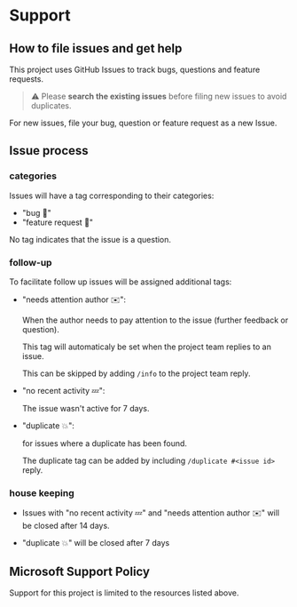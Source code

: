 # Support

## How to file issues and get help  

This project uses GitHub Issues to track bugs, questions and feature requests.

> :warning: Please **search the existing issues** before filing new issues to avoid duplicates.  

For new issues, file your bug, question or feature request as a new Issue.

## Issue process

### categories

Issues will have a tag corresponding to their categories:
* "bug :lady_beetle:"
* "feature request :lab_coat:"

No tag indicates that the issue is a question.

### follow-up

To facilitate follow up issues will be assigned additional tags:

* "needs attention author :envelope:": 

  When the author needs to pay attention to the issue (further feedback or question).
  
  This tag will automaticaly be set when the project team replies to an issue. 

  This can be skipped by adding `/info` to the project team reply. 

* "no recent activity :zzz:": 

  The issue wasn't active for 7 days.

* "duplicate :boom:":

  for issues where a duplicate has been found.

  The duplicate tag can be added by including `/duplicate #<issue id>` reply.

### house keeping

* Issues with "no recent activity :zzz:" and "needs attention author :envelope:" will be closed after 14 days.

* "duplicate :boom:" will be closed after 7 days

## Microsoft Support Policy  

Support for this project is limited to the resources listed above.
